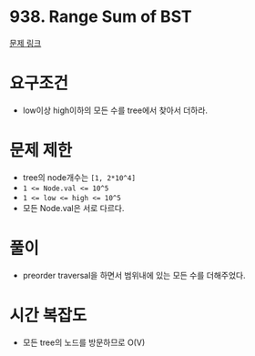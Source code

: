 # 938. Range Sum of BST
[문제 링크](https://leetcode.com/problems/range-sum-of-bst/)
# 요구조건 
- low이상 high이하의 모든 수를 tree에서 찾아서 더하라.
# 문제 제한 
- tree의 node개수는 `[1, 2*10^4]`
- `1 <= Node.val <= 10^5`
- `1 <= low <= high <= 10^5`
- 모든 Node.val은 서로 다르다. 
# 풀이
- preorder traversal을 하면서 범위내에 있는 모든 수를 더해주었다. 
# 시간 복잡도
- 모든 tree의 노드를 방문하므로 O(V)
